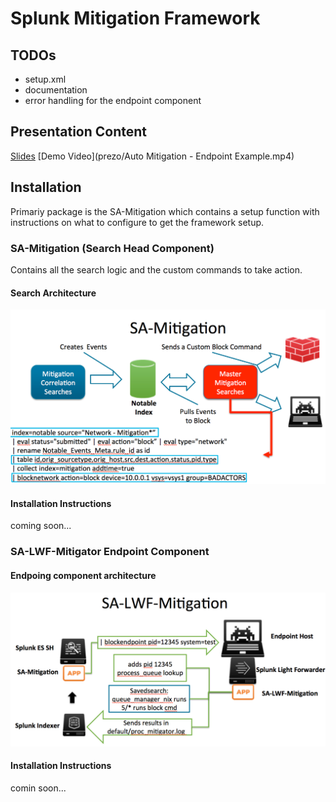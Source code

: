Splunk Mitigation Framework
===========================

## TODOs
* setup.xml
* documentation
* error handling for the endpoint component

## Presentation Content
[Slides](prezo/confPrezo.pptx)
[Demo Video](prezo/Auto Mitigation - Endpoint Example.mp4)

## Installation
Primariy package is the SA-Mitigation which contains a setup function with instructions on what to configure to get the framework setup.

### SA-Mitigation (Search Head Component)
Contains all the search logic and the custom commands to take action.

#### Search Architecture
![search\_arch](images/SA-Mitigation_search_arch.png)

#### Installation Instructions
coming soon...

### SA-LWF-Mitigator Endpoint Component

#### Endpoing component architecture 
![search\_arch](images/SA-Mitigation-Endpoint.png)

#### Installation Instructions
comin soon...

